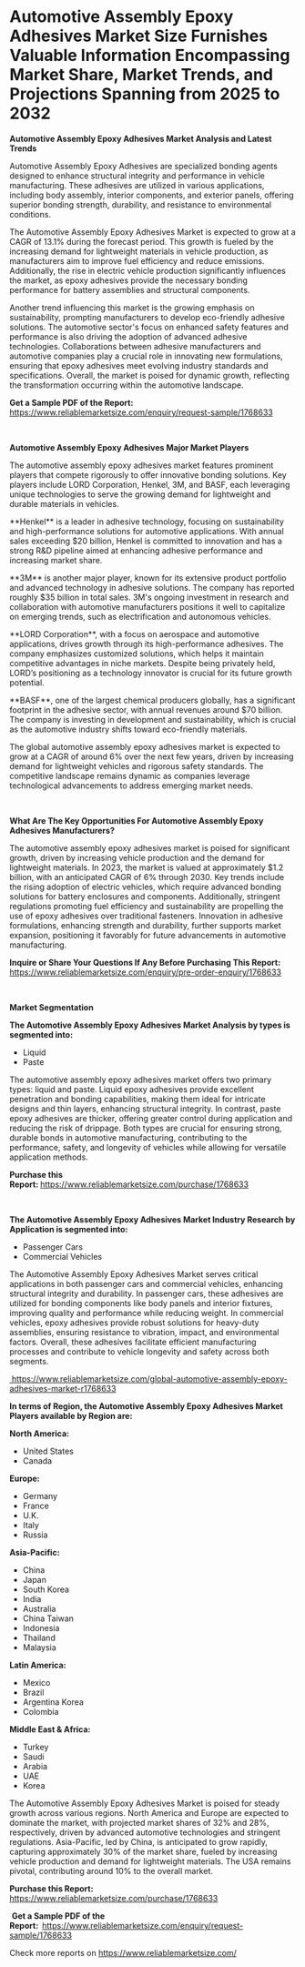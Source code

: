 <p><h1>Automotive Assembly Epoxy Adhesives Market Size Furnishes Valuable Information Encompassing Market Share, Market Trends, and Projections Spanning from 2025 to 2032</h1></p><p><strong>Automotive Assembly Epoxy Adhesives Market Analysis and Latest Trends</strong></p>
<p><p>Automotive Assembly Epoxy Adhesives are specialized bonding agents designed to enhance structural integrity and performance in vehicle manufacturing. These adhesives are utilized in various applications, including body assembly, interior components, and exterior panels, offering superior bonding strength, durability, and resistance to environmental conditions.</p><p>The Automotive Assembly Epoxy Adhesives Market is expected to grow at a CAGR of 13.1% during the forecast period. This growth is fueled by the increasing demand for lightweight materials in vehicle production, as manufacturers aim to improve fuel efficiency and reduce emissions. Additionally, the rise in electric vehicle production significantly influences the market, as epoxy adhesives provide the necessary bonding performance for battery assemblies and structural components.</p><p>Another trend influencing this market is the growing emphasis on sustainability, prompting manufacturers to develop eco-friendly adhesive solutions. The automotive sector's focus on enhanced safety features and performance is also driving the adoption of advanced adhesive technologies. Collaborations between adhesive manufacturers and automotive companies play a crucial role in innovating new formulations, ensuring that epoxy adhesives meet evolving industry standards and specifications. Overall, the market is poised for dynamic growth, reflecting the transformation occurring within the automotive landscape.</p></p>
<p><strong>Get a Sample PDF of the Report:&nbsp;</strong> <a href="https://www.reliablemarketsize.com/enquiry/request-sample/1768633?utm_campaign=3248&utm_medium=2&utm_source=Github&utm_content=ia&utm_term=03042025&utm_id=automotive-assembly-epoxy-adhesives">https://www.reliablemarketsize.com/enquiry/request-sample/1768633</a></p>
<p>&nbsp;</p>
<p><strong>Automotive Assembly Epoxy Adhesives Major Market Players</strong></p>
<p><p>The automotive assembly epoxy adhesives market features prominent players that compete rigorously to offer innovative bonding solutions. Key players include LORD Corporation, Henkel, 3M, and BASF, each leveraging unique technologies to serve the growing demand for lightweight and durable materials in vehicles.</p><p>**Henkel** is a leader in adhesive technology, focusing on sustainability and high-performance solutions for automotive applications. With annual sales exceeding $20 billion, Henkel is committed to innovation and has a strong R&D pipeline aimed at enhancing adhesive performance and increasing market share.</p><p>**3M** is another major player, known for its extensive product portfolio and advanced technology in adhesive solutions. The company has reported roughly $35 billion in total sales. 3M's ongoing investment in research and collaboration with automotive manufacturers positions it well to capitalize on emerging trends, such as electrification and autonomous vehicles.</p><p>**LORD Corporation**, with a focus on aerospace and automotive applications, drives growth through its high-performance adhesives. The company emphasizes customized solutions, which helps it maintain competitive advantages in niche markets. Despite being privately held, LORD’s positioning as a technology innovator is crucial for its future growth potential.</p><p>**BASF**, one of the largest chemical producers globally, has a significant footprint in the adhesive sector, with annual revenues around $70 billion. The company is investing in development and sustainability, which is crucial as the automotive industry shifts toward eco-friendly materials.</p><p>The global automotive assembly epoxy adhesives market is expected to grow at a CAGR of around 6% over the next few years, driven by increasing demand for lightweight vehicles and rigorous safety standards. The competitive landscape remains dynamic as companies leverage technological advancements to address emerging market needs.</p></p>
<p>&nbsp;</p>
<p><strong>What Are The Key Opportunities For Automotive Assembly Epoxy Adhesives Manufacturers?</strong></p>
<p><p>The automotive assembly epoxy adhesives market is poised for significant growth, driven by increasing vehicle production and the demand for lightweight materials. In 2023, the market is valued at approximately $1.2 billion, with an anticipated CAGR of 6% through 2030. Key trends include the rising adoption of electric vehicles, which require advanced bonding solutions for battery enclosures and components. Additionally, stringent regulations promoting fuel efficiency and sustainability are propelling the use of epoxy adhesives over traditional fasteners. Innovation in adhesive formulations, enhancing strength and durability, further supports market expansion, positioning it favorably for future advancements in automotive manufacturing.</p></p>
<p><strong>Inquire or Share Your Questions If Any Before Purchasing This Report:</strong> <a href="https://www.reliablemarketsize.com/enquiry/pre-order-enquiry/1768633?utm_campaign=3248&utm_medium=2&utm_source=Github&utm_content=ia&utm_term=03042025&utm_id=automotive-assembly-epoxy-adhesives">https://www.reliablemarketsize.com/enquiry/pre-order-enquiry/1768633</a></p>
<p>&nbsp;</p>
<p><strong>Market Segmentation</strong></p>
<p><strong>The Automotive Assembly Epoxy Adhesives Market Analysis by types is segmented into:</strong></p>
<p><ul><li>Liquid</li><li>Paste</li></ul></p>
<p><p>The automotive assembly epoxy adhesives market offers two primary types: liquid and paste. Liquid epoxy adhesives provide excellent penetration and bonding capabilities, making them ideal for intricate designs and thin layers, enhancing structural integrity. In contrast, paste epoxy adhesives are thicker, offering greater control during application and reducing the risk of drippage. Both types are crucial for ensuring strong, durable bonds in automotive manufacturing, contributing to the performance, safety, and longevity of vehicles while allowing for versatile application methods.</p></p>
<p><strong>Purchase this Report:&nbsp;</strong><a href="https://www.reliablemarketsize.com/purchase/1768633?utm_campaign=3248&utm_medium=2&utm_source=Github&utm_content=ia&utm_term=03042025&utm_id=automotive-assembly-epoxy-adhesives">https://www.reliablemarketsize.com/purchase/1768633</a></p>
<p>&nbsp;</p>
<p><strong>The Automotive Assembly Epoxy Adhesives Market Industry Research by Application is segmented into:</strong></p>
<p><ul><li>Passenger Cars</li><li>Commercial Vehicles</li></ul></p>
<p><p>The Automotive Assembly Epoxy Adhesives Market serves critical applications in both passenger cars and commercial vehicles, enhancing structural integrity and durability. In passenger cars, these adhesives are utilized for bonding components like body panels and interior fixtures, improving quality and performance while reducing weight. In commercial vehicles, epoxy adhesives provide robust solutions for heavy-duty assemblies, ensuring resistance to vibration, impact, and environmental factors. Overall, these adhesives facilitate efficient manufacturing processes and contribute to vehicle longevity and safety across both segments.</p></p>
<p><a href="https://www.reliablemarketsize.com/global-automotive-assembly-epoxy-adhesives-market-r1768633?utm_campaign=3248&utm_medium=2&utm_source=Github&utm_content=ia&utm_term=03042025&utm_id=automotive-assembly-epoxy-adhesives">&nbsp;https://www.reliablemarketsize.com/global-automotive-assembly-epoxy-adhesives-market-r1768633</a></p>
<p><strong>In terms of Region, the Automotive Assembly Epoxy Adhesives Market Players available by Region are:</strong></p>
<p>
    <p> <strong> North America: </strong>
        <ul>
            <li>United States</li>
            <li>Canada</li>
        </ul>
        </p> 
    <p> <strong> Europe: </strong>
        <ul>
            <li>Germany</li>
            <li>France</li>
            <li>U.K.</li>
            <li>Italy</li>
            <li>Russia</li>
        </ul>
        </p> 
    <p> <strong> Asia-Pacific: </strong>
        <ul>
            <li>China</li>
            <li>Japan</li>
            <li>South Korea</li>
            <li>India</li>
            <li>Australia</li>
            <li>China Taiwan</li>
            <li>Indonesia</li>
            <li>Thailand</li>
            <li>Malaysia</li>
        </ul>
        </p> 
    <p> <strong> Latin America: </strong>
        <ul>
            <li>Mexico</li>
            <li>Brazil</li>
            <li>Argentina Korea</li>
            <li>Colombia</li>
        </ul>
        </p> 
    <p> <strong> Middle East & Africa: </strong>
        <ul>
            <li>Turkey</li>
            <li>Saudi</li>
            <li>Arabia</li>
            <li>UAE</li>
            <li>Korea</li>
        </ul>
    </p>
    </p>
<p><p>The Automotive Assembly Epoxy Adhesives Market is poised for steady growth across various regions. North America and Europe are expected to dominate the market, with projected market shares of 32% and 28%, respectively, driven by advanced automotive technologies and stringent regulations. Asia-Pacific, led by China, is anticipated to grow rapidly, capturing approximately 30% of the market share, fueled by increasing vehicle production and demand for lightweight materials. The USA remains pivotal, contributing around 10% to the overall market.</p></p>
<p><strong>Purchase this Report: </strong><a href="https://www.reliablemarketsize.com/purchase/1768633?utm_campaign=3248&utm_medium=2&utm_source=Github&utm_content=ia&utm_term=03042025&utm_id=automotive-assembly-epoxy-adhesives">https://www.reliablemarketsize.com/purchase/1768633</a></p>
<p>&nbsp;<strong>Get a Sample PDF of the Report:&nbsp;&nbsp;</strong><a href="https://www.reliablemarketsize.com/enquiry/request-sample/1768633?utm_campaign=3248&utm_medium=2&utm_source=Github&utm_content=ia&utm_term=03042025&utm_id=automotive-assembly-epoxy-adhesives">https://www.reliablemarketsize.com/enquiry/request-sample/1768633</a></p>
<p><strong></strong></p>
<p>Check more reports on <a href="https://www.reliablemarketsize.com/?utm_campaign=3248&utm_medium=2&utm_source=Github&utm_content=ia&utm_term=03042025&utm_id=automotive-assembly-epoxy-adhesives">https://www.reliablemarketsize.com/</a></p>